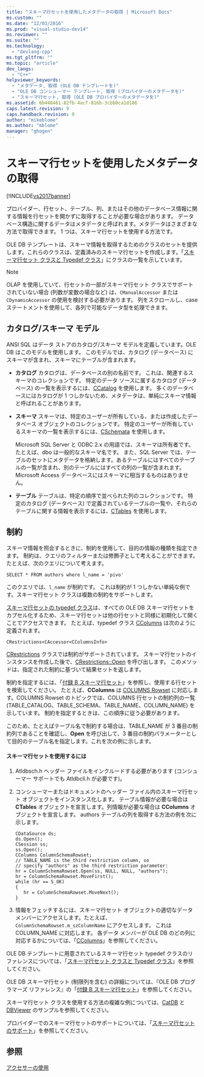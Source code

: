 ```yaml
---
title: "スキーマ行セットを使用したメタデータの取得 | Microsoft Docs"
ms.custom: ""
ms.date: "12/03/2016"
ms.prod: "visual-studio-dev14"
ms.reviewer: ""
ms.suite: ""
ms.technology: 
  - "devlang-cpp"
ms.tgt_pltfrm: ""
ms.topic: "article"
dev_langs: 
  - "C++"
helpviewer_keywords: 
  - "メタデータ, 取得 (OLE DB テンプレートを)"
  - "OLE DB コンシューマー テンプレート, 取得 (プロバイダーのメタデータを)"
  - "スキーマ行セット, 取得 (OLE DB プロバイダーのメタデータを)"
ms.assetid: 6b448461-82fb-4acf-816b-3cbb0ca1d186
caps.latest.revision: 9
caps.handback.revision: 9
author: "mikeblome"
ms.author: "mblome"
manager: "ghogen"
---
```

# スキーマ行セットを使用したメタデータの取得
[!INCLUDE[vs2017banner](../../assembler/inline/includes/vs2017banner.md)]

プロバイダー、行セット、テーブル、列、またはその他のデータベース情報に関する情報を行セットを開かずに取得することが必要な場合があります。  データベース構造に関するデータはメタデータと呼ばれます。メタデータはさまざまな方法で取得できます。  1 つは、スキーマ行セットを使用する方法です。  
  
 OLE DB テンプレートは、スキーマ情報を取得するためのクラスのセットを提供します。これらのクラスは、定義済みのスキーマ行セットを作成します。「[スキーマ行セット クラスと Typedef クラス](../Topic/Schema%20Rowset%20Classes%20and%20Typedef%20Classes.md)」にクラスの一覧を示しています。  
  
> [!NOTE]
>  OLAP を使用していて、行セットの一部がスキーマ行セット クラスでサポートされていない場合 \(列数が変数の場合など\) は、`CManualAccessor` または `CDynamicAccessor` の使用を検討する必要があります。  列をスクロールし、case ステートメントを使用して、各列で可能なデータ型を処理できます。  
  
## カタログ\/スキーマ モデル  
 ANSI SQL はデータ ストアのカタログ\/スキーマ モデルを定義しています。OLE DB はこのモデルを使用します。  このモデルでは、カタログ \(データベース\) にスキーマが含まれ、スキーマにテーブルが含まれます。  
  
-   **カタログ** カタログは、データベースの別の名前です。  これは、関連するスキーマのコレクションです。  特定のデータ ソースに属するカタログ \(データベース\) の一覧を表示するには、[CCatalog](../../data/oledb/ccatalogs-ccataloginfo.md) を使用します。  多くのデータベースにはカタログが 1 つしかないため、メタデータは、単純にスキーマ情報と呼ばれることがあります。  
  
-   **スキーマ** スキーマは、特定のユーザーが所有している、または作成したデータベース オブジェクトのコレクションです。  特定のユーザーが所有しているスキーマの一覧を表示するには、[CSchemata](../../data/oledb/cschemata-cschematainfo.md) を使用します。  
  
     Microsoft SQL Server と ODBC 2.x の用語では、スキーマは所有者です。たとえば、dbo は一般的なスキーマ名です。  また、SQL Server では、テーブルのセットにメタデータを格納します。あるテーブルにはすべてのテーブルの一覧が含まれ、別のテーブルにはすべての列の一覧が含まれます。  Microsoft Access データベースにはスキーマに相当するものはありません。  
  
-   **テーブル** テーブルは、特定の順序で並べられた列のコレクションです。  特定のカタログ \(データベース\) で定義されているテーブルの一覧や、それらのテーブルに関する情報を表示するには、[CTables](../../data/oledb/ctables-ctableinfo.md) を使用します。  
  
## 制約  
 スキーマ情報を照会するときに、制約を使用して、目的の情報の種類を指定できます。  制約は、クエリのフィルターまたは修飾子として考えることができます。  たとえば、次のクエリについて考えます。  
  
```  
SELECT * FROM authors where l_name = 'pivo'  
```  
  
 このクエリでは、`l_name` が制約です。  これは制約が 1 つしかない単純な例です。スキーマ行セット クラスは複数の制約をサポートします。  
  
 [スキーマ行セットの typedef クラス](../Topic/Schema%20Rowset%20Classes%20and%20Typedef%20Classes.md)は、すべての OLE DB スキーマ行セットをカプセル化するため、スキーマ行セットは他の行セットと同様に初期化して開くことでアクセスできます。  たとえば、typedef クラス [CColumns](../../data/oledb/ccolumns-ccolumnsinfo.md) は次のように定義されます。  
  
```  
CRestrictions<CAccessor<CColumnsInfo>  
```  
  
 [CRestrictions](../Topic/CRestrictions%20Class.md) クラスでは制約がサポートされています。  スキーマ行セットのインスタンスを作成した後で、[CRestrictions::Open](../../data/oledb/crestrictions-open.md) を呼び出します。  このメソッドは、指定された制約に基づいて結果セットを返します。  
  
 制約を指定するには、「[付録 B スキーマ行セット](http://go.microsoft.com/fwlink/?LinkId=64681)」を参照し、使用する行セットを検索してください。  たとえば、**CColumns** は [COLUMNS Rowset](http://go.microsoft.com/fwlink/?LinkId=64682) に対応します。COLUMNS Rowset のトピックでは、COLUMNS 行セットの制約列の一覧 \(TABLE\_CATALOG、TABLE\_SCHEMA、TABLE\_NAME、COLUMN\_NAME\) を示しています。  制約を指定するときは、この順序に従う必要があります。  
  
 このため、たとえばテーブル名で制約する場合は、TABLE\_NAME が 3 番目の制約列であることを確認し、**Open** を呼び出して、3 番目の制約パラメーターとして目的のテーブル名を指定します。これを次の例に示します。  
  
#### スキーマ行セットを使用するには  
  
1.  Atldbsch.h ヘッダー ファイルをインクルードする必要があります \(コンシューマー サポートでも Atldbcli.h が必要です\)。  
  
2.  コンシューマーまたはドキュメントのヘッダー ファイル内のスキーマ行セット オブジェクトをインスタンス化します。  テーブル情報が必要な場合は **CTables** オブジェクトを宣言します。列情報が必要な場合は **CColumns** オブジェクトを宣言します。  authors テーブルの列を取得する方法の例を次に示します。  
  
    ```  
    CDataSource ds;  
    ds.Open();  
    CSession ss;  
    ss.Open();  
    CColumns ColumnSchemaRowset;  
    // TABLE_NAME is the third restriction column, so  
    // specify "authors" as the third restriction parameter:  
    hr = ColumnSchemaRowset.Open(ss, NULL, NULL, "authors");  
    hr = ColumnSchemaRowset.MoveFirst();  
    while (hr == S_OK)  
    {  
       hr = ColumnSchemaRowset.MoveNext();  
    }  
    ```  
  
3.  情報をフェッチするには、スキーマ行セット オブジェクトの適切なデータ メンバーにアクセスします。たとえば、`ColumnSchemaRowset.m_szColumnName` にアクセスします。  これは COLUMN\_NAME に対応します。  各データ メンバーが OLE DB のどの列に対応するかについては、「[CColumns](../../data/oledb/ccolumns-ccolumnsinfo.md)」を参照してください。  
  
 OLE DB テンプレートに用意されているスキーマ行セット typedef クラスのリファレンスについては、「[スキーマ行セット クラスと Typedef クラス](../Topic/Schema%20Rowset%20Classes%20and%20Typedef%20Classes.md)」を参照してください。  
  
 OLE DB スキーマ行セット \(制限列を含む\) の詳細については、『OLE DB プログラマーズ リファレンス』の「[付録 B スキーマ行セット](http://go.microsoft.com/fwlink/?LinkId=64681)」を参照してください。  
  
 スキーマ行セット クラスを使用する方法の複雑な例については、[CatDB](http://msdn.microsoft.com/ja-jp/003d516b-2bf6-444e-8be5-4ebaa0b66046) と [DBViewer](http://msdn.microsoft.com/ja-jp/07620f99-c347-4d09-9ebc-2459e8049832) のサンプルを参照してください。  
  
 プロバイダーでのスキーマ行セットのサポートについては、「[スキーマ行セットのサポート](../../data/oledb/supporting-schema-rowsets.md)」を参照してください。  
  
## 参照  
 [アクセサーの使用](../../data/oledb/using-accessors.md)